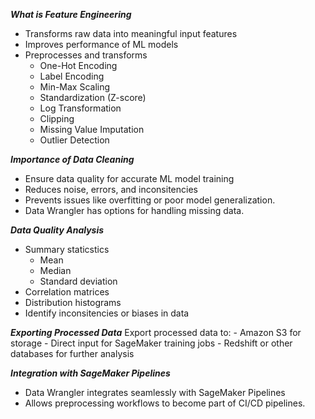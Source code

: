 ***What is Feature Engineering***
-   Transforms raw data into meaningful input features
-   Improves performance of ML models
-   Preprocesses and transforms
    -   One-Hot Encoding
    -   Label Encoding
    -   Min-Max Scaling
    -   Standardization (Z-score)
    -   Log Transformation
    -   Clipping
    -   Missing Value Imputation
    -   Outlier Detection


***Importance of Data Cleaning***
-   Ensure data quality for accurate ML model training
-   Reduces noise, errors, and inconsitencies
-   Prevents issues like overfitting or poor model generalization.
-   Data Wrangler has options for handling missing data.


***Data Quality Analysis***
-   Summary staticstics
    -   Mean
    -   Median
    -   Standard deviation
-   Correlation matrices
-   Distribution histograms
- Identify inconsitencies or biases in data


***Exporting Processed Data***
Export processed data to:
    -   Amazon S3 for storage
    -   Direct input for SageMaker training jobs
    -   Redshift or other databases for further analysis

***Integration with SageMaker Pipelines***
-   Data Wrangler integrates seamlessly with SageMaker Pipelines
-   Allows preprocessing workflows to become part of CI/CD pipelines.

